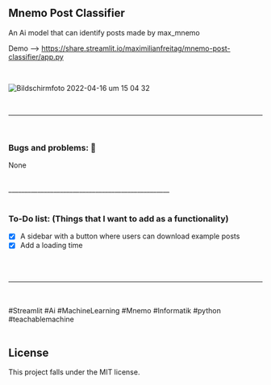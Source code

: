 ## Mnemo Post Classifier

An Ai model that can identify posts made by max_mnemo

Demo --> https://share.streamlit.io/maximilianfreitag/mnemo-post-classifier/app.py

<br>


![Bildschirmfoto 2022-04-16 um 15 04 32](https://user-images.githubusercontent.com/46624616/163676058-6e0d74fe-1f45-4e80-b63c-2a86dfd61fbe.png)



<br>


__________________________________________________

<br>

### Bugs and problems: 🐞

None


<br>
__________________________________________________

<br>
<br>

### To-Do list: (Things that I want to add as a functionality)


- [x] A sidebar with a button where users can download example posts
- [x] Add a loading time 

<br>
<br>




__________________________________________________
<br />
<br />
#Streamlit #Ai #MachineLearning #Mnemo #Informatik #python #teachablemachine
<br />
<br />



## License
This project falls under the MIT license.

